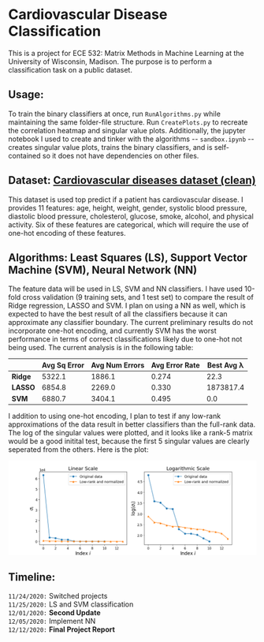 # Cardiovascular Disease Classification

This is a project for ECE 532: Matrix Methods in Machine Learning at the University of Wisconsin, Madison. The purpose is to perform a classification task on a public dataset.

## Usage:

To train the binary classifiers at once, run `RunAlgorithms.py` while maintaining the same folder-file structure. Run `CreatePlots.py` to recreate the correlation heatmap and singular value plots. Additionally, the jupyter notebook I used to create and tinker with the algorithms -- `sandbox.ipynb` -- creates singular value plots, trains the binary classifiers, and is self-contained so it does not have dependencies on other files.

## Dataset: [Cardiovascular diseases dataset (clean)](https://www.kaggle.com/aiaiaidavid/cardio-data-dv13032020)

This dataset is used top predict if a patient has cardiovascular disease. I provides 11 features: age, height, weight, gender, systolic blood pressure, diastolic blood pressure, cholesterol, glucose, smoke, alcohol, and physical activity. Six of these features are categorical, which will require the use of one-hot encoding of these features. 

## Algorithms: Least Squares (LS), Support Vector Machine (SVM), Neural Network (NN)

The feature data will be used in LS, SVM and NN classifiers. I have used 10-fold cross validation (9 training sets, and 1 test set) to compare the result of Ridge regression, LASSO and SVM. I plan on using a NN as well, which is expected to have the best result of all the classifiers because it can approximate any classifier boundary. The current preliminary results do not incorporate one-hot encoding, and currently SVM has the worst performance in terms of correct classifications likely due to one-hot not being used. The current analysis is in the following table:

|           | Avg Sq Error | Avg Num Errors | Avg Error Rate | Best Avg λ |
| --------- | ------------ | -------------- | -------------- | ---------- |
| **Ridge** |       5322.1 |         1886.1 |          0.274 |       22.3 |
| **LASSO** |       6854.8 |         2269.0 |          0.330 |  1873817.4 |
|   **SVM** |       6880.7 |         3404.1 |          0.495 |        0.0 |

I addition to using one-hot encoding, I plan to test if any low-rank approximations of the data result in better classifiers than the full-rank data. The log of the singular values were plotted, and it looks like a rank-5 matrix would be a good initital test, because the first 5 singular values are clearly seperated from the others. Here is the plot:

<img src="https://github.com/seqwalt/ME532_project/blob/master/media/singular_vals.png" alt="singular values" width="800">

## Timeline:
`11/24/2020:` Switched projects  
`11/25/2020:` LS and SVM classification  
`12/01/2020:` **Second Update**  
`12/05/2020:` Implement NN  
`12/12/2020:` **Final Project Report**  
